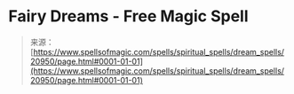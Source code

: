 <!--yml
category: 未分类
date: 2024-06-12 19:04:09
-->

# Fairy Dreams - Free Magic Spell

> 来源：[https://www.spellsofmagic.com/spells/spiritual_spells/dream_spells/20950/page.html#0001-01-01](https://www.spellsofmagic.com/spells/spiritual_spells/dream_spells/20950/page.html#0001-01-01)